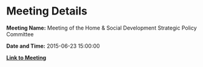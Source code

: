 # Meeting Details

**Meeting Name:** Meeting of the Home & Social Development Strategic Policy Committee

**Date and Time:** 2015-06-23 15:00:00

**[Link to Meeting](https://www.limerick.ie/council/whats-on/meeting-home-social-development-strategic-policy-committee-4)**
